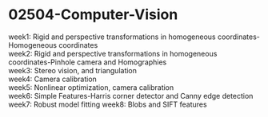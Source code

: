 # 02504-Computer-Vision
week1: Rigid and perspective transformations in homogeneous coordinates-Homogeneous coordinates \
week2: Rigid and perspective transformations in homogeneous coordinates-Pinhole camera and Homographies \
week3: Stereo vision, and triangulation\
week4: Camera calibration\
week5: Nonlinear optimization, camera calibration\
week6: Simple Features-Harris corner detector and Canny edge detection\
week7: Robust model fitting
week8: Blobs and SIFT features
